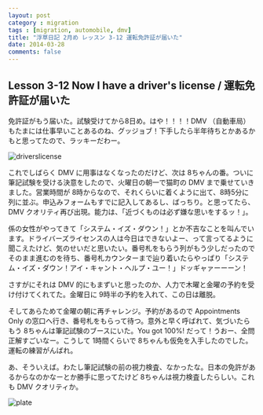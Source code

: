 ```yaml
---
layout: post
category : migration
tags : [migration, automobile, dmv]
title: "浮草日記 2月め レッスン 3-12 運転免許証が届いた"
date: 2014-03-28
comments: false
---
```


## Lesson 3-12 Now I have a driver's license / 運転免許証が届いた

免許証がもう届いた。試験受けてから8日め。はや！！！！﻿DMV （自動車局）もたまには仕事早いことあるのね、グッジョブ！下手したら半年待ちとかあるかもと思ってたので、ラッキーだわー。

![driverslicense](https://lh6.googleusercontent.com/-8pMjevAo51k/UzUMIVvZyGI/AAAAAAAB9vg/VauxlhMle2I/w620-h465-no/14+-+1)

これでしばらく DMV に用事はなくなったのだけど、次は 8ちゃんの番。ついに筆記試験を受ける決意をしたので、火曜日の朝一で猫町の DMV まで乗せていきました。営業時間が 8時からなので、それくらいに着くように出て、8時5分に列に並ぶ。申込みフォームもすでに記入してあるし、ばっちり。と思ってたら、DMV クオリティ再び出現。能力は、「近づくものは必ず嫌な思いをするッ！」。

係の女性がやってきて「システム・イズ・ダウン！」とか不吉なことを叫んでいます。ドライバーズライセンスの人は今日はできないよー、って言ってるように聞こえたけど、気のせいだと思いたい。番号札をもらう列がもう少しだったのでそのまま進むのを待ち、番号札カウンターまで辿り着いたらやっぱり「システム・イズ・ダウン！アイ・キャント・ヘルプ・ユー！」ドッギャァーーーン！

さすがにそれは DMV 的にもまずいと思ったのか、人力で木曜と金曜の予約を受け付けてくれてた。金曜日に 9時半の予約を入れて、この日は離脱。

そしてあらためて金曜の朝に再チャレンジ。予約があるので Appointments Only の窓口へ行き、番号札をもらって待つ。意外と早く呼ばれて、気づいたらもう 8ちゃんは筆記試験のブースにいた。You got 100%! だって！うおー、全問正解すごいなー。こうして 1時間くらいで 8ちゃんも仮免を入手したのでした。運転の練習がんばれ。

あ、そういえば。わたし筆記試験の前の視力検査、なかったな。日本の免許があるからなのかなーとか勝手に思ってたけど 8ちゃんは視力検査したらしい。これも DMV クオリティか。

![plate](https://lh3.googleusercontent.com/-6s6xgptlRSw/UzdZbcXAH5I/AAAAAAAB9-0/0ztF69Tb0fM/w620-h465-no/P1160429.JPG)
